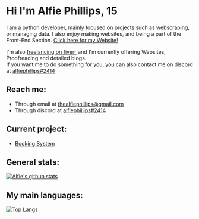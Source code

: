 # Hi I'm Alfie Phillips, 15

I am a python developer, mainly focused on
projects such as webscraping, or managing data.
I also enjoy making websites, and being a part
of the Front-End Section. [Click here for my Website!](https://www.alfiephillips.com)

I'm also [freelancing on fiverr](https://www.fiverr.com/alfiephillips?up_rollout=true) and I'm currently offering Websites, Proofreading and detailed blogs.  
If you want me to do something for you, you can also contact me on discord at 
[alfiephillips#2414](https://discord.com/users/469240068591190020)


## Reach me:
- Through email at [thealfiephillips@gmail.com](mailto://thealfiephillips@gmail.com)
- Through discord at [alfiephillips#2414](https://discord.com/users/469240068591190020)

## Current project:

  - [Booking System](https://github.com/alfiephillips/booking-system)

## General stats:
[![Alfie's github stats](https://github-readme-stats.vercel.app/api?username=alfiephillips&show_icons=true&count_private=true&include_all_commits=true&theme=react)](https://github.com/alfiephillips?tab=repositories)

## My main languages:
[![Top Langs](https://github-readme-stats.vercel.app/api/top-langs/?username=alfiephillips&layout=compact&langs_count=3&theme=react)](https://github.com/alfiephillips?tab=repositories)
